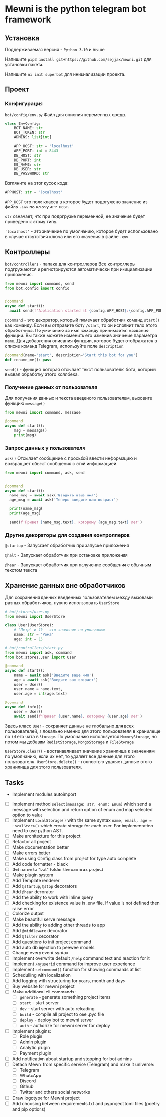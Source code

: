 # Mewni is the python telegram bot framework 

## Установка
Поддерживаемая версия - `Python 3.10` и выше

Напишите `pip3 install git+https://github.com/sejjax/mewni.git` для установки пакета.

Напишите `ni init superbot` для инициализации проекта.

## Проект
### Конфигурация
`bot/config/env.py` Файл для описния переменных среды. 

```python
class EnvConfig:
    BOT_NAME: str
    BOT_TOKEN: str
    ADMINS: list[int]

    APP_HOST: str = 'localhost'
    APP_PORT: int = 8443
    DB_HOST: str
    DB_PORT: int
    DB_NAME: str
    DB_USER: str
    DB_PASSWORD: str
```
Взгляните на этот кусок кода:
```python
APPHOST: str = 'localhost'
```
`APP_HOST` это поле класса в которое будет подргужено значение из файла `.env` по ключу `APP_HOST`. 

`str` означает, что при подргрузке переменной, ее значение будет приведено к этому типу. 

`'localhost'` - это значение по умолчанию, которое будет использовано в случае отсутствия ключа или его значения в файле `.env`
## Контроллеры 
`bot/controllers` - папака для контроллеров
Все контроллеры подгружаются и регистрируются автоматически при инициализации приложения.

```python
from mewni import command, send
from bot.config import config


@command
async def start():
  await send(f'Application started at {config.APP_HOST}:{config.APP_PORT}')
```
`@command` - это декоратор, который помечает обработчик команд `start()` как команду. Если вы отправите боту `/start`, то он исполнит тело этого обработчика.
По умочанию за имя команду принимается название функции. Вы также можете изменить его изменив значение параметра `name`.
Для добавления описания функции, которое будет отображатся в списке команд Telegram, используйте поле `description`.
```python
@command(name='start', description='Start this bot for you')
def rename_me(): pass
```

`send()` - функция, которая отсылает текст пользователю бота, который вызвал обработку этого коллбека. 
### Получение данных от пользователя 
Для получения данных и текста введеного пользователем, вызовите функцию `message()`
```python
from mewni import command, message

@command
async def start():
    msg = message()
    print(msg)
```
### Запрос данных у пользователя 
`ask()` Отсылает сообщение с просьбой ввести информацию и возвращает обьект сообщения с этой информацией.

```python
from mewni import command, ask, send


@command
async def start():
  name_msg = await ask('Введите ваше имя')
  age_msg = await ask('Теперь введите ваш возраст')

  print(name_msg)
  print(age_msg)

  send(f'Привет {name_msg.text}, которому {age_msg.text} лет')
```
### Другие декораторы для создания контроллеров
`@startup` - Запускает обработчик при запуске приложения 

`@halt` - Запускает обработчик при остановке приложения

`@hear` - Запускает обработчик при получение сообщения с обычным текстом текста


## Хранение данных вне обработчиков
Для сохранения данных введенных пользователем между вызовами разных обработчиков, нужно использовать `UserStore`
```python
# bot/stores/user.py
from mewni import UserStore

class User(UserStore):
    # 'Петр' и 10 - это значение по умолчанию 
    name: str = 'Рома'
    age: int = 16
```
```python
# bot/controllers/start.py
from mewni import ask, command
from bot.stores.User import User

@command
async def start():
    name = await ask('Введите ваше имя')
    age = await ask('Введите ваш возраст')
    user = User()
    user.name = name.text, 
    user.age = int(age.text)

@command
async def info():
    user = User()
    await send(f'Привет {user.name}, которому {user.age} лет')
```
Здесь класс `User` - сохраняет данные не глобально для всех пользователей, а локально именно для этого пользователя в хранилеще по `id` его чата в `Storage`. По умолчанию используется `MemoryStorage`, но потом мы добавим `RedistStorage`, `MongoStorage` и `FileStorage`

`UserStore.clear()` - востанавливает значение хранилища к значениям по умолчанию, если их нет, то удаляет все данные для этого пользователя.
`UserStore.delete()` - полностью удаляет данные этого хранилища для этого пользователя.

## Tasks
- Implement modules autoimport 
- [ ] Implement method `select(message: str, enum: Enum)` which send a message with selection and return option of enum and map selected option to value
- [ ] Implement `LocalStorage()` with the same syntax `name, email, age = LocalStore()` which create storage for each user. For implementation need to use python AST.
- [ ] Make architecture for this project
- [ ] Refactor all project
- [ ] Make documentation better
- [ ] Make errors better
- [ ] Make using Config class from project for type auto complete
- [ ] Add code formatter - black
- [ ] Set name to "bot" folder the same as project
- [ ] Make plugin system
- [ ] Add Template renderer
- [ ] Add `@startup`, `@stop` decorators
- [ ] Add `@hear` decorator
- [ ] Add the ability to work with inline query
- [ ] Add checking for existence value in .env file. If value is not defined then raise error
- [ ] Colorize output
- [ ] Make beautiful serve message
- [ ] Add the ability to adding other threads to app
- [ ] Add `@middleware` decorator
- [ ] Add `@filter` decorator
- [ ] Add questions to init project command
- [ ] Add auto db injection to peewee models
- [ ] Change every event syntax
- [ ] Implement overwrite default `/help` command text and reaction for it
- [ ] Implement `/myuserid` command for improve user experience
- [ ] Implement `setcommand()` function for showing commands at list
- [ ] Schedulling with localization
- [ ] Add logging with structuring for years, month and days
- [ ] Buy website for mewni project
- [ ] Make additional cli commands:
  - [ ] `generate` - generate something project items
  - [ ] `start` - start server
  - [ ] `dev` - start server with auto reloading
  - [ ] `build` - compile all project to one .pyc file
  - [ ] `deploy` - deploy bot to mewni server
  - [ ] `auth` - authorize for mewni server for deploy
- [ ] Implement plugins:
  - [ ] Role plugin
  - [ ] Admin plugin
  - [ ] Analytic plugin
  - [ ] Payment plugin
- [ ] Add notification about startup and stopping for bot admins
- [ ] Detach Mewni from specific service (Telegram) and make it universe:
  - [ ] Telegram
  - [ ] WhatsApp
  - [ ] Discord
  - [ ] Github
  - [ ] Twitter and others social networks
- [ ] Draw logotype for Mewni project
- [ ] Add choosing between requirements.txt and pyproject.toml files (poetry and pip options) 